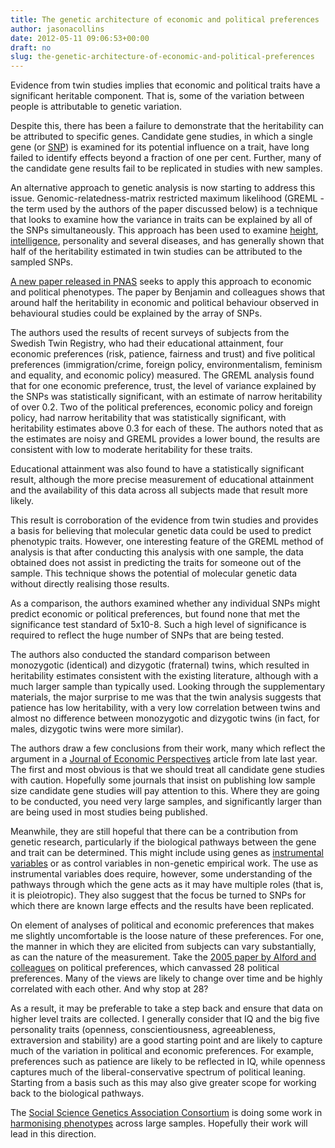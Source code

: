 ```yaml
---
title: The genetic architecture of economic and political preferences
author: jasonacollins
date: 2012-05-11 09:06:53+00:00
draft: no
slug: the-genetic-architecture-of-economic-and-political-preferences
---
```


Evidence from twin studies implies that economic and political traits have a significant heritable component. That is, some of the variation between people is attributable to genetic variation.

Despite this, there has been a failure to demonstrate that the heritability can be attributed to specific genes. Candidate gene studies, in which a single gene (or [SNP](http://en.wikipedia.org/wiki/Single-nucleotide_polymorphism)) is examined for its potential influence on a trait, have long failed to identify effects beyond a fraction of one per cent. Further, many of the candidate gene results fail to be replicated in studies with new samples.

An alternative approach to genetic analysis is now starting to address this issue. Genomic-relatedness-matrix restricted maximum likelihood (GREML - the term used by the authors of the paper discussed below) is a technique that looks to examine how the variance in traits can be explained by all of the SNPs simultaneously. This approach has been used to examine [height](http://www.nature.com/doifinder/10.1038/ng.608), [intelligence](http://www.nature.com/doifinder/10.1038/mp.2011.85), personality and several diseases, and has generally shown that half of the heritability estimated in twin studies can be attributed to the sampled SNPs.

[A new paper released in PNAS](http://www.pnas.org/content/early/2012/05/02/1120666109.abstract) seeks to apply this approach to economic and political phenotypes. The paper by Benjamin and colleagues shows that around half the heritability in economic and political behaviour observed in behavioural studies could be explained by the array of SNPs.

The authors used the results of recent surveys of subjects from the Swedish Twin Registry, who had their educational attainment, four economic preferences (risk, patience, fairness and trust) and five political preferences (immigration/crime, foreign policy, environmentalism, feminism and equality, and economic policy) measured. The GREML analysis found that for one economic preference, trust, the level of variance explained by the SNPs was statistically significant, with an estimate of narrow heritability of over 0.2. Two of the political preferences, economic policy and foreign policy, had narrow heritability that was statistically significant, with heritability estimates above 0.3 for each of these. The authors noted that as the estimates are noisy and GREML provides a lower bound, the results are consistent with low to moderate heritability for these traits.

Educational attainment was also found to have a statistically significant result, although the more precise measurement of educational attainment and the availability of this data across all subjects made that result more likely.

This result is corroboration of the evidence from twin studies and provides a basis for believing that molecular genetic data could be used to predict phenotypic traits. However, one interesting feature of the GREML method of analysis is that after conducting this analysis with one sample, the data obtained does not assist in predicting the traits for someone out of the sample. This technique shows the potential of molecular genetic data without directly realising those results.

As a comparison, the authors examined whether any individual SNPs might predict economic or political preferences, but found none that met the significance test standard of 5x10-8. Such a high level of significance is required to reflect the huge number of SNPs that are being tested.

The authors also conducted the standard comparison between monozygotic (identical) and dizygotic (fraternal) twins, which resulted in heritability estimates consistent with the existing literature, although with a much larger sample than typically used. Looking through the supplementary materials, the major surprise to me was that the twin analysis suggests that patience has low heritability, with a very low correlation between twins and almost no difference between monozygotic and dizygotic twins (in fact, for males, dizygotic twins were more similar).

The authors draw a few conclusions from their work, many which reflect the argument in a [Journal of Economic Perspectives](https://jasoncollins.blog/genoeconomics-molecular-genetics-and-economics/) article from late last year. The first and most obvious is that we should treat all candidate gene studies with caution. Hopefully some journals that insist on publishing low sample size candidate gene studies will pay attention to this. Where they are going to be conducted, you need very large samples, and significantly larger than are being used in most studies being published.

Meanwhile, they are still hopeful that there can be a contribution from genetic research, particularly if the biological pathways between the gene and trait can be determined. This might include using genes as [instrumental variables](http://en.wikipedia.org/wiki/Instrumental_variable) or as control variables in non-genetic empirical work. The use as instrumental variables does require, however, some understanding of the pathways through which the gene acts as it may have multiple roles (that is, it is pleiotropic). They also suggest that the focus be turned to SNPs for which there are known large effects and the results have been replicated.

On element of analyses of political and economic preferences that makes me slightly uncomfortable is the loose nature of these preferences. For one, the manner in which they are elicited from subjects can vary substantially, as can the nature of the measurement. Take the [2005 paper by Alford and colleagues](https://doi.org/10.1017/S0003055405051579) on political preferences, which canvassed 28 political preferences. Many of the views are likely to change over time and be highly correlated with each other. And why stop at 28?

As a result, it may be preferable to take a step back and ensure that data on higher level traits are collected. I generally consider that IQ and the big five personality traits (openness, conscientiousness, agreeableness, extraversion and stability) are a good starting point and are likely to capture much of the variation in political and economic preferences. For example, preferences such as patience are likely to be reflected in IQ, while openness captures much of the liberal-conservative spectrum of political leaning. Starting from a basis such as this may also give greater scope for working back to the biological pathways.

The [Social Science Genetics Association Consortium](http://www.ssgac.org/index.php) is doing some work in [harmonising phenotypes](http://www.ssgac.org/Phenotypes.php) across large samples. Hopefully their work will lead in this direction.
